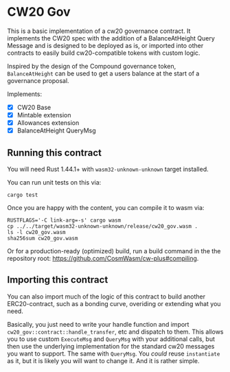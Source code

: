 # CW20 Gov

This is a basic implementation of a cw20 governance contract. It implements
the CW20 spec with the addition of a BalanceAtHeight Query Message and
is designed to be deployed as is, or imported into other contracts to easily build
cw20-compatible tokens with custom logic.

Inspired by the design of the Compound governance token, `BalanceAtHeight`
can be used to get a users balance at the start of a governance proposal.

Implements:

- [x] CW20 Base
- [x] Mintable extension
- [x] Allowances extension
- [x] BalanceAtHeight QueryMsg
## Running this contract

You will need Rust 1.44.1+ with `wasm32-unknown-unknown` target installed.

You can run unit tests on this via: 

`cargo test`

Once you are happy with the content, you can compile it to wasm via:

```
RUSTFLAGS='-C link-arg=-s' cargo wasm
cp ../../target/wasm32-unknown-unknown/release/cw20_gov.wasm .
ls -l cw20_gov.wasm
sha256sum cw20_gov.wasm
```

Or for a production-ready (optimized) build, run a build command in the
the repository root: https://github.com/CosmWasm/cw-plus#compiling.

## Importing this contract

You can also import much of the logic of this contract to build another
ERC20-contract, such as a bonding curve, overiding or extending what you
need.

Basically, you just need to write your handle function and import 
`cw20_gov::contract::handle_transfer`, etc and dispatch to them.
This allows you to use custom `ExecuteMsg` and `QueryMsg` with your additional
calls, but then use the underlying implementation for the standard cw20
messages you want to support. The same with `QueryMsg`. You *could* reuse `instantiate`
as it, but it is likely you will want to change it. And it is rather simple.
